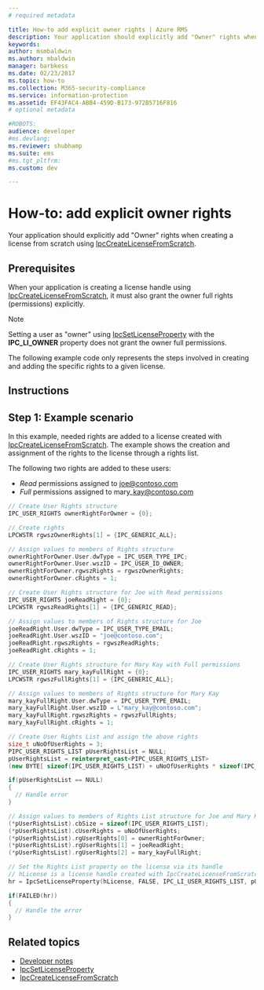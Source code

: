 ```yaml
---
# required metadata

title: How-to add explicit owner rights | Azure RMS
description: Your application should explicitly add "Owner" rights when creating a license from scratch.
keywords:
author: msmbaldwin
ms.author: mbaldwin
manager: barbkess
ms.date: 02/23/2017
ms.topic: how-to
ms.collection: M365-security-compliance
ms.service: information-protection
ms.assetid: EF43FAC4-ABB4-459D-B173-972B5716F816
# optional metadata

#ROBOTS:
audience: developer
#ms.devlang:
ms.reviewer: shubhamp
ms.suite: ems
#ms.tgt_pltfrm:
ms.custom: dev

---
```


# How-to: add explicit owner rights

Your application should explicitly add "Owner" rights when creating a license from scratch using  [IpcCreateLicenseFromScratch](https://msdn.microsoft.com/library/hh535256.aspx).

## Prerequisites

When your application is creating a license handle using [IpcCreateLicenseFromScratch](https://msdn.microsoft.com/library/hh535256.aspx), it must also grant the owner full rights (permissions) explicitly.

> [!NOTE]
> Setting a user as "owner" using [IpcSetLicenseProperty](https://msdn.microsoft.com/library/hh535271.aspx) with the **IPC\_LI\_OWNER** property does not grant the owner full permissions.

The following example code only represents the steps involved in creating and adding the specific rights to a given license.

## Instructions
 
## Step 1: Example scenario

In this example, needed rights are added to a license created with [IpcCreateLicenseFromScratch](https://msdn.microsoft.com/library/hh535256.aspx). The example shows the creation and assignment of the rights to the license through a rights list.

The following two rights are added to these users:

- *Read* permissions assigned to joe@contoso.com
- *Full* permissions assigned to mary\_kay@contoso.com

```cpp
// Create User Rights structure
IPC_USER_RIGHTS ownerRightForOwner = {0};

// Create rights
LPCWSTR rgwszOwnerRights[1] = {IPC_GENERIC_ALL};

// Assign values to members of Rights structure
ownerRightForOwner.User.dwType = IPC_USER_TYPE_IPC;
ownerRightForOwner.User.wszID = IPC_USER_ID_OWNER;
ownerRightForOwner.rgwszRights = rgwszOwnerRights;
ownerRightForOwner.cRights = 1;

// Create User Rights structure for Joe with Read permissions
IPC_USER_RIGHTS joeReadRight = {0};
LPCWSTR rgwszReadRights[1] = {IPC_GENERIC_READ};

// Assign values to members of Rights structure for Joe
joeReadRight.User.dwType = IPC_USER_TYPE_EMAIL;
joeReadRight.User.wszID = "joe@contoso.com";
joeReadRight.rgwszRights = rgwszReadRights;
joeReadRight.cRights = 1;

// Create User Rights structure for Mary Kay with Full permissions
IPC_USER_RIGHTS mary_kayFullRight = {0};
LPCWSTR rgwszFullRights[1] = {IPC_GENERIC_ALL};

// Assign values to members of Rights structure for Mary Kay
mary_kayFullRight.User.dwType = IPC_USER_TYPE_EMAIL;
mary_kayFullRight.User.wszID = L"mary_kay@contoso.com";
mary_kayFullRight.rgwszRights = rgwszFullRights;
mary_kayFullRight.cRights = 1;

// Create User Rights List and assign the above rights
size_t uNoOfUserRights = 3;
PIPC_USER_RIGHTS_LIST pUserRightsList = NULL;
pUserRightsList = reinterpret_cast<PIPC_USER_RIGHTS_LIST>
(new BYTE[ sizeof(IPC_USER_RIGHTS_LIST) + uNoOfUserRights * sizeof(IPC_USER_RIGHTS)]);

if(pUserRightsList == NULL)
{
  // Handle error
}

// Assign values to members of Rights List structure for Joe and Mary Kay
(*pUserRightsList).cbSize = sizeof(IPC_USER_RIGHTS_LIST);
(*pUserRightsList).cUserRights = uNoOfUserRights;
(*pUserRightsList).rgUserRights[0] = ownerRightForOwner;
(*pUserRightsList).rgUserRights[1] = joeReadRight;
(*pUserRightsList).rgUserRights[2] = mary_kayFullRight;

// Set the Rights List property on the license via its handle
// hLicense is a license handle created with IpcCreateLicenseFromScratch
hr = IpcSetLicenseProperty(hLicense, FALSE, IPC_LI_USER_RIGHTS_LIST, pUserRightsList);

if(FAILED(hr))
{
  // Handle the error
}
```


## Related topics

- [Developer notes](developer-notes.md)
- [IpcSetLicenseProperty](https://msdn.microsoft.com/library/hh535271.aspx)
- [IpcCreateLicenseFromScratch](https://msdn.microsoft.com/library/hh535256.aspx)
